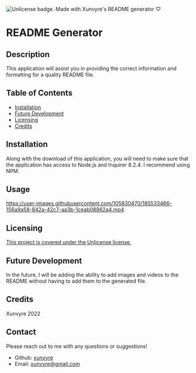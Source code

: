 ![Unlicense badge.](https://img.shields.io/badge/License-Unlicense-pink.svg)
Made with Xunvyre's README generator ♡
# README Generator
## Description
This application will assist you in providing the correct information and formatting for a quality README file.
## Table of Contents

* [Installation](https://github.com/xunvyre/rm-gen#installation)
* [Future Development](https://github.com/xunvyre/rm-gen#future-development)
* [Licensing](https://github.com/xunvyre/rm-gen#licensing)
* [Credits](https://github.com/xunvyre/rm-gen#credits)
## Installation
Along with the download of this application, you will need to make sure that the application has access to Node.js and Inquirer 8.2.4. I recommend using NPM.
## Usage
https://user-images.githubusercontent.com/105830470/185533466-156a9a58-842a-42c7-aa3b-1ceab08862a4.mp4
## Licensing
[This project is covered under the Unlicense license.](https://choosealicense.com/licenses/unlicense/)
## Future Development
In the future, I will be adding the ability to add images and videos to the README without having to add them to the generated file.
## Credits
Xunvyre 2022
## Contact
Please reach out to me with any questions or suggestions!
* Github: [xunvyre](https://github.com/xunvyre/)
* Email: xunvyre@gmail.com
